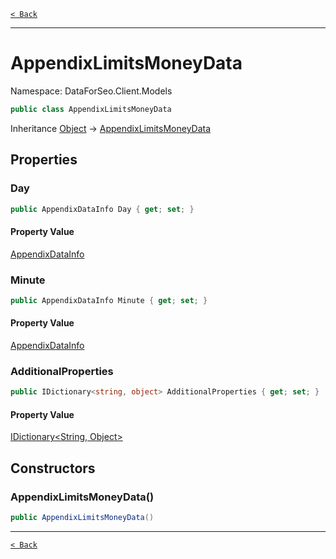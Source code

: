 [`< Back`](./)

---

# AppendixLimitsMoneyData

Namespace: DataForSeo.Client.Models

```csharp
public class AppendixLimitsMoneyData
```

Inheritance [Object](https://docs.microsoft.com/en-us/dotnet/api/system.object) → [AppendixLimitsMoneyData](./dataforseo.client.models.appendixlimitsmoneydata)

## Properties

### **Day**

```csharp
public AppendixDataInfo Day { get; set; }
```

#### Property Value

[AppendixDataInfo](./dataforseo.client.models.appendixdatainfo)<br>

### **Minute**

```csharp
public AppendixDataInfo Minute { get; set; }
```

#### Property Value

[AppendixDataInfo](./dataforseo.client.models.appendixdatainfo)<br>

### **AdditionalProperties**

```csharp
public IDictionary<string, object> AdditionalProperties { get; set; }
```

#### Property Value

[IDictionary&lt;String, Object&gt;](https://docs.microsoft.com/en-us/dotnet/api/system.collections.generic.idictionary-2)<br>

## Constructors

### **AppendixLimitsMoneyData()**

```csharp
public AppendixLimitsMoneyData()
```

---

[`< Back`](./)
